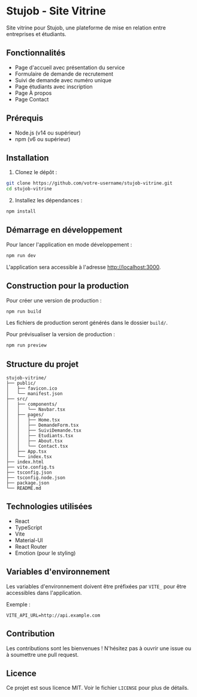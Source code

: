 # Stujob - Site Vitrine

Site vitrine pour Stujob, une plateforme de mise en relation entre entreprises et étudiants.

## Fonctionnalités

- Page d'accueil avec présentation du service
- Formulaire de demande de recrutement
- Suivi de demande avec numéro unique
- Page étudiants avec inscription
- Page À propos
- Page Contact

## Prérequis

- Node.js (v14 ou supérieur)
- npm (v6 ou supérieur)

## Installation

1. Clonez le dépôt :
```bash
git clone https://github.com/votre-username/stujob-vitrine.git
cd stujob-vitrine
```

2. Installez les dépendances :
```bash
npm install
```

## Démarrage en développement

Pour lancer l'application en mode développement :

```bash
npm run dev
```

L'application sera accessible à l'adresse [http://localhost:3000](http://localhost:3000).

## Construction pour la production

Pour créer une version de production :

```bash
npm run build
```

Les fichiers de production seront générés dans le dossier `build/`.

Pour prévisualiser la version de production :

```bash
npm run preview
```

## Structure du projet

```
stujob-vitrine/
├── public/
│   ├── favicon.ico
│   └── manifest.json
├── src/
│   ├── components/
│   │   └── Navbar.tsx
│   ├── pages/
│   │   ├── Home.tsx
│   │   ├── DemandeForm.tsx
│   │   ├── SuiviDemande.tsx
│   │   ├── Etudiants.tsx
│   │   ├── About.tsx
│   │   └── Contact.tsx
│   ├── App.tsx
│   └── index.tsx
├── index.html
├── vite.config.ts
├── tsconfig.json
├── tsconfig.node.json
├── package.json
└── README.md
```

## Technologies utilisées

- React
- TypeScript
- Vite
- Material-UI
- React Router
- Emotion (pour le styling)

## Variables d'environnement

Les variables d'environnement doivent être préfixées par `VITE_` pour être accessibles dans l'application.

Exemple :
```env
VITE_API_URL=http://api.example.com
```

## Contribution

Les contributions sont les bienvenues ! N'hésitez pas à ouvrir une issue ou à soumettre une pull request.

## Licence

Ce projet est sous licence MIT. Voir le fichier `LICENSE` pour plus de détails.